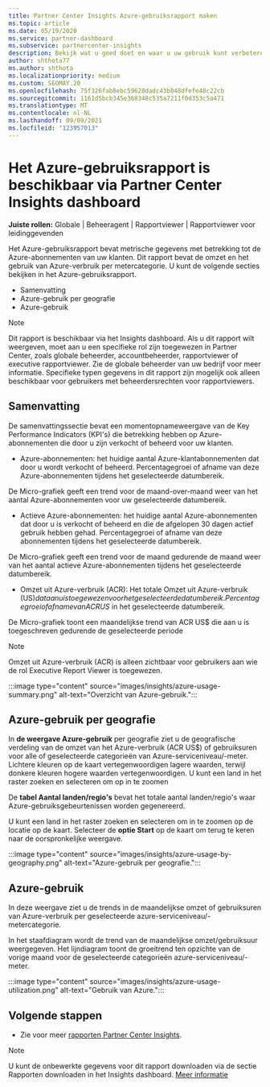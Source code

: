 ```yaml
---
title: Partner Center Insights Azure-gebruiksrapport maken
ms.topic: article
ms.date: 05/19/2020
ms.service: partner-dashboard
ms.subservice: partnercenter-insights
description: Bekijk wat u goed doet en waar u uw gebruik kunt verbeteren van Azure-abonnementen die u voor uw klanten verkoopt of beheert.
author: shthota77
ms.author: shthota
ms.localizationpriority: medium
ms.custom: SEOMAY.20
ms.openlocfilehash: 75f326fab8ebc59628dadc43b048dfefe48c22cb
ms.sourcegitcommit: 1161d5bcb345e368348c535a7211f0d353c5a471
ms.translationtype: MT
ms.contentlocale: nl-NL
ms.lasthandoff: 09/09/2021
ms.locfileid: "123957013"
---
```

# <a name="azure-usage-report-available-from-the-partner-center-insights-dashboard"></a>Het Azure-gebruiksrapport is beschikbaar via Partner Center Insights dashboard

**Juiste rollen:** Globale | Beheeragent | Rapportviewer | Rapportviewer voor leidinggevenden

Het Azure-gebruiksrapport bevat metrische gegevens met betrekking tot de Azure-abonnementen van uw klanten. Dit rapport bevat de omzet en het gebruik van Azure-verbruik per metercategorie. U kunt de volgende secties bekijken in het Azure-gebruiksrapport.

- Samenvatting
- Azure-gebruik per geografie
- Azure-gebruik

 > [!NOTE]
 > Dit rapport is beschikbaar via het Insights dashboard. Als u dit rapport wilt weergeven, moet aan u een specifieke rol zijn toegewezen in Partner Center, zoals globale beheerder, accountbeheerder, rapportviewer of executive rapportviewer. Zie de globale beheerder van uw bedrijf voor meer informatie. Specifieke typen gegevens in dit rapport zijn mogelijk ook alleen beschikbaar voor gebruikers met beheerdersrechten voor rapportviewers.

## <a name="summary"></a>Samenvatting

De samenvattingssectie bevat een momentopnameweergave van de Key Performance Indicators (KPI's) die betrekking hebben op Azure-abonnementen die door u zijn verkocht of beheerd voor uw klanten.  

- Azure-abonnementen: het huidige aantal Azure-klantabonnementen dat door u wordt verkocht of beheerd.
Percentagegroei of afname van deze Azure-abonnementen tijdens het geselecteerde datumbereik.

De Micro-grafiek geeft een trend voor de maand-over-maand weer van het aantal Azure-abonnementen voor uw geselecteerde datumbereik.
- Actieve Azure-abonnementen: het huidige aantal Azure-abonnementen dat door u is verkocht of beheerd en die de afgelopen 30 dagen actief gebruik hebben gehad.
Percentagegroei of afname van deze abonnementen tijdens het geselecteerde datumbereik.

De Micro-grafiek geeft een trend voor de maand gedurende de maand weer van het aantal actieve Azure-abonnementen tijdens het geselecteerde datumbereik.

- Omzet uit Azure-verbruik (ACR): Het totale Omzet uit Azure-verbruik (US$) dat aan u is toegewezen voor het geselecteerde datumbereik.
Percentagegroei of afname van ACR US$ in het geselecteerde datumbereik. 

De Micro-grafiek toont een maandelijkse trend van ACR US$ die aan u is toegeschreven gedurende de geselecteerde periode


> [!NOTE]
 > Omzet uit Azure-verbruik (ACR) is alleen zichtbaar voor gebruikers aan wie de rol Executive Report Viewer is toegewezen.

:::image type="content" source="images/insights/azure-usage-summary.png" alt-text="Overzicht van Azure-gebruik.":::

## <a name="azure-usage-by-geography"></a>Azure-gebruik per geografie

In **de weergave Azure-gebruik** per geografie ziet u de geografische verdeling van de omzet van het Azure-verbruik (ACR US$) of gebruiksuren voor alle of geselecteerde categorieën van Azure-serviceniveau/-meter. Lichtere kleuren op de kaart vertegenwoordigen lagere waarden, terwijl donkere kleuren hogere waarden vertegenwoordigen. U kunt een land in het raster zoeken en selecteren om op in te zoomen 

De **tabel Aantal landen/regio's** bevat het totale aantal landen/regio's waar Azure-gebruiksgebeurtenissen worden gegenereerd.

U kunt een land in het raster zoeken en selecteren om in te zoomen op de locatie op de kaart. Selecteer de **optie Start** op de kaart om terug te keren naar de oorspronkelijke weergave.

:::image type="content" source="images/insights/azure-usage-by-geography.png" alt-text="Azure-gebruik per geografie.":::

## <a name="azure-utilization"></a>Azure-gebruik

In deze weergave ziet u de trends in de maandelijkse omzet of gebruiksuren van Azure-verbruik per geselecteerde azure-serviceniveau/-metercategorie. 

In het staafdiagram wordt de trend van de maandelijkse omzet/gebruiksuur weergegeven. Het lijndiagram toont de groeitrend ten opzichte van de vorige maand voor de geselecteerde categorieën azure-serviceniveau/-meter.

:::image type="content" source="images/insights/azure-usage-utilization.png" alt-text="Gebruik van Azure.":::

## <a name="next-steps"></a>Volgende stappen

- Zie voor meer [rapporten Partner Center Insights](partner-center-insights.md).

>[!NOTE] 
> U kunt de onbewerkte gegevens voor dit rapport downloaden via de sectie Rapporten downloaden in het Insights dashboard. [Meer informatie](insights-download-reports.md) 
